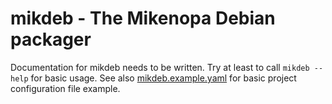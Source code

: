 # mikdeb - The Mikenopa Debian packager

Documentation for mikdeb needs to be written. Try at least to call `mikdeb --help` for basic usage. See also [mikdeb.example.yaml](mikdeb.example.yaml) for basic project configuration file example.
